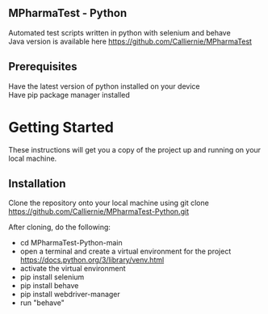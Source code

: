 ## MPharmaTest - Python
Automated test scripts written in python with selenium and behave\
Java version is available here https://github.com/Calliernie/MPharmaTest

## Prerequisites
Have the latest version of python installed on your device\
Have pip package manager installed
 
# Getting Started
These instructions will get you a copy of the project up and running on your local machine.

## Installation
Clone the repository onto your local machine using git clone https://github.com/Calliernie/MPharmaTest-Python.git

After cloning, do the following:

- cd MPharmaTest-Python-main
- open a terminal and create a virtual environment for the project https://docs.python.org/3/library/venv.html
- activate the virtual environment
- pip install selenium
- pip install behave
- pip install webdriver-manager
- run "behave"
